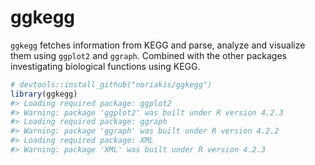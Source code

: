 # ggkegg

`ggkegg` fetches information from KEGG and parse, analyze and visualize them using `ggplot2` and `ggraph`. Combined with the other packages investigating biological functions using KEGG.


```r
# devtools::install_github("noriakis/ggkegg")
library(ggkegg)
#> Loading required package: ggplot2
#> Warning: package 'ggplot2' was built under R version 4.2.3
#> Loading required package: ggraph
#> Warning: package 'ggraph' was built under R version 4.2.2
#> Loading required package: XML
#> Warning: package 'XML' was built under R version 4.2.3
```
